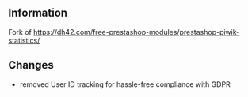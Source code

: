 ## Information

Fork of https://dh42.com/free-prestashop-modules/prestashop-piwik-statistics/

## Changes

- removed User ID tracking for hassle-free compliance with GDPR

